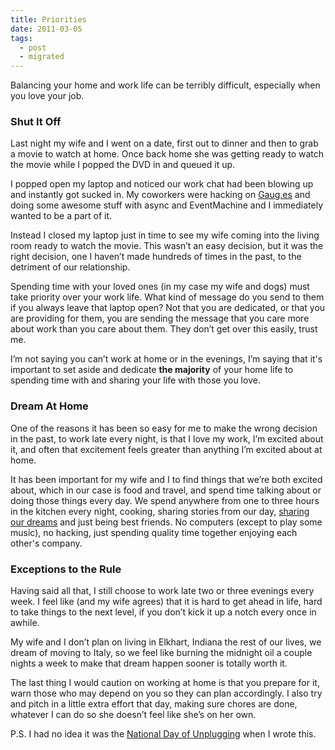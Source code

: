 ```yaml
---
title: Priorities
date: 2011-03-05
tags:
  - post
  - migrated
---
```


Balancing your home and work life can be terribly difficult, especially when you love your job.

### Shut It Off

Last night my wife and I went on a date, first out to dinner and then to grab a movie to watch at home. Once back home she was getting ready to watch the movie while I popped the DVD in and queued it up.

I popped open my laptop and noticed our work chat had been blowing up and instantly got sucked in. My coworkers were hacking on [Gaug.es](http://gaug.es) and doing some awesome stuff with async and EventMachine and I immediately wanted to be a part of it.

Instead I closed my laptop just in time to see my wife coming into the living room ready to watch the movie. This wasn’t an easy decision, but it was the right decision, one I haven’t made hundreds of times in the past, to the detriment of our relationship.

Spending time with your loved ones (in my case my wife and dogs) must take priority over your work life. What kind of message do you send to them if you always leave that laptop open? Not that you are dedicated, or that you are providing for them, you are sending the message that you care more about work than you care about them. They don’t get over this easily, trust me.

I’m not saying you can’t work at home or in the evenings, I’m saying that it's important to set aside and dedicate **the majority** of your home life to spending time with and sharing your life with those you love.

### Dream At Home

One of the reasons it has been so easy for me to make the wrong decision in the past, to work late every night, is that I love my work, I’m excited about it, and often that excitement feels greater than anything I’m excited about at home.

It has been important for my wife and I to find things that we’re both excited about, which in our case is food and travel, and spend time talking about or doing those things every day. We spend anywhere from one to three hours in the kitchen every night, cooking, sharing stories from our day, [sharing our dreams](http://orderedlist.com/blog/articles/share-the-dream/) and just being best friends. No computers (except to play some music), no hacking, just spending quality time together enjoying each other's company.

### Exceptions to the Rule

Having said all that, I still choose to work late two or three evenings every week. I feel like (and my wife agrees) that it is hard to get ahead in life, hard to take things to the next level, if you don’t kick it up a notch every once in awhile.

My wife and I don’t plan on living in Elkhart, Indiana the rest of our lives, we dream of moving to Italy, so we feel like burning the midnight oil a couple nights a week to make that dream happen sooner is totally worth it.

The last thing I would caution on working at home is that you prepare for it, warn those who may depend on you so they can plan accordingly. I also try and pitch in a little extra effort that day, making sure chores are done, whatever I can do so she doesn’t feel like she’s on her own.

P.S. I had no idea it was the [National Day of Unplugging](http://www.huffingtonpost.com/2011/03/04/national-day-of-unplugging_n_831176.html) when I wrote this.
